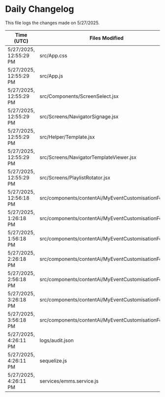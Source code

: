 # Daily Changelog

This file logs the changes made on 5/27/2025.

| Time (UTC)             | Files Modified                    | Changes (Addition/Deletion) |
|------------------------|-----------------------------------|-----------------------------|
| 5/27/2025, 12:55:29 PM | src/App.css | 0 Additions & 0 Deletions |
| 5/27/2025, 12:55:29 PM | src/App.js | 0 Additions & 2 Deletions |
| 5/27/2025, 12:55:29 PM | src/Components/ScreenSelect.jsx | 5 Additions & 14 Deletions |
| 5/27/2025, 12:55:29 PM | src/Screens/NavigatorSignage.jsx | 183 Additions & 2 Deletions |
| 5/27/2025, 12:55:29 PM | src/Helper/Template.jsx | 0 Additions & 0 Deletions |
| 5/27/2025, 12:55:29 PM | src/Screens/NavigatorTemplateViewer.jsx | 0 Additions & 0 Deletions |
| 5/27/2025, 12:55:29 PM | src/Screens/PlaylistRotator.jsx | 0 Additions & 0 Deletions |
| 5/27/2025, 12:56:18 PM | src/components/contentAi/MyEventCustomisationForm.js | 1 Additions & 1 Deletions|
| 5/27/2025, 1:26:18 PM | src/components/contentAi/MyEventCustomisationForm.js | 1 Additions & 1 Deletions|
| 5/27/2025, 1:56:18 PM | src/components/contentAi/MyEventCustomisationForm.js | 1 Additions & 1 Deletions|
| 5/27/2025, 2:26:18 PM | src/components/contentAi/MyEventCustomisationForm.js | 1 Additions & 1 Deletions|
| 5/27/2025, 2:56:18 PM | src/components/contentAi/MyEventCustomisationForm.js | 1 Additions & 1 Deletions|
| 5/27/2025, 3:26:18 PM | src/components/contentAi/MyEventCustomisationForm.js | 1 Additions & 1 Deletions|
| 5/27/2025, 3:56:18 PM | src/components/contentAi/MyEventCustomisationForm.js | 1 Additions & 1 Deletions|
| 5/27/2025, 4:26:11 PM | logs/audit.json | 15 Additions & 15 Deletions|
| 5/27/2025, 4:26:11 PM | sequelize.js | 0 Additions & 1 Deletions|
| 5/27/2025, 4:26:11 PM | services/emms.service.js | 1 Additions & 1 Deletions|
